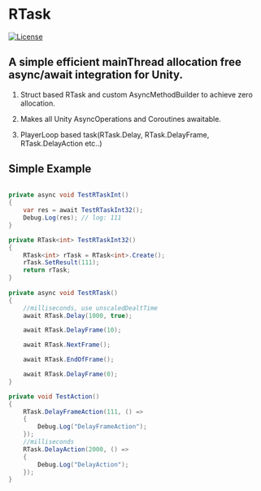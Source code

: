 # RTask
[![License](https://img.shields.io/github/license/mistletoeKANO/RTask)]([https://github.com/mistletoeKANO/RTask/blob/master/LICENSE](https://github.com/mistletoeKANO/RTask/blob/main/LICENSE))

## A simple efficient mainThread allocation free async/await integration for Unity.

1. Struct based RTask<T> and custom AsyncMethodBuilder to achieve zero allocation.

2. Makes all Unity AsyncOperations and Coroutines awaitable.

3. PlayerLoop based task(RTask.Delay, RTask.DelayFrame, RTask.DelayAction etc..)

## Simple Example

```csharp
    
private async void TestRTaskInt()
{
    var res = await TestRTaskInt32();
    Debug.Log(res); // log: 111
}

private RTask<int> TestRTaskInt32()
{
    RTask<int> rTask = RTask<int>.Create();
    rTask.SetResult(111);
    return rTask;
}
    
private async void TestRTask()
{
    //milliseconds, use unscaledDealtTime
    await RTask.Delay(1000, true);

    await RTask.DelayFrame(10);

    await RTask.NextFrame();

    await RTask.EndOfFrame();

    await RTask.DelayFrame(0);
}

private void TestAction()
{
    RTask.DelayFrameAction(111, () =>
    {
        Debug.Log("DelayFrameAction");
    });
    //milliseconds
    RTask.DelayAction(2000, () =>
    {
        Debug.Log("DelayAction");
    });
}
````
